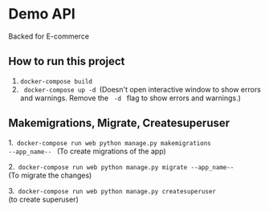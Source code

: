 # Demo API
Backed for E-commerce 

How to run this project
-----------------------

1. <code>docker-compose build</code>
2. <code> docker-compose up -d </code>(Doesn't open interactive window to show errors and warnings. Remove the <code> -d </code> flag to show errors and warnings.)

Makemigrations, Migrate, Createsuperuser
--------------------------
1.<code> docker-compose run web python manage.py makemigrations --app_name-- </code> (To create migrations of the app)

2.<code> docker-compose run web python manage.py migrate --app_name-- </code> (To migrate the changes)

3.<code> docker-compose run web python manage.py createsuperuser </code> (to create superuser)
